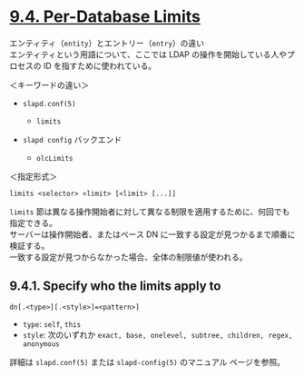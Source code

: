 # [9.4. Per-Database Limits](https://www.openldap.org/doc/admin26/limits.html#Per-Database%20Limits)

エンティティ（`entity`）とエントリー（`entry`）の違い  
エンティティという用語について、ここでは LDAP の操作を開始している人やプロセスの ID を指すために使われている。

＜キーワードの違い＞

- `slapd.conf(5)`

  - `limits`

- `slapd config` バックエンド
  - `olcLimits`

＜指定形式＞

```text
limits <selector> <limit> [<limit> [...]]
```

`limits` 節は異なる操作開始者に対して異なる制限を適用するために、何回でも指定できる。  
サーバーは操作開始者、またはベース DN に一致する設定が見つかるまで順番に検証する。  
一致する設定が見つからなかった場合、全体の制限値が使われる。

## 9.4.1. Specify who the limits apply to

```text
dn[.<type>][.<style>]=<pattern>]
```

- `type`: `self`, `this`
- `style`: 次のいずれか `exact, base, onelevel, subtree, children, regex, anonymous`

詳細は `slapd.conf(5)` または `slapd-config(5)` のマニュアル ページを参照。
